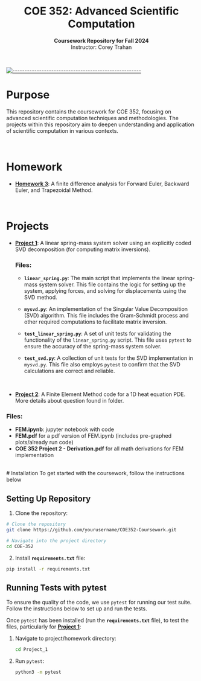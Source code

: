 <h1 align="center">COE 352: Advanced Scientific Computation</h1>
<p align="center">
  <b>Coursework Repository for Fall 2024</b><br />
  Instructor: Corey Trahan
</p>

<br />

[![-----------------------------------------------------](https://raw.githubusercontent.com/andreasbm/readme/master/assets/lines/cloudy.png)](#purpose)

# Purpose
This repository contains the coursework for COE 352, focusing on advanced scientific computation techniques and methodologies. The projects within this repository aim to deepen understanding and application of scientific computation in various contexts.

<br />

# Homework
- **[Homework 3](HW/hw3.ipynb)**: A finite difference analysis for Forward Euler, Backward Euler, and Trapezoidal Method.
  
<br />


# Projects
- **[Project 1](Project_1)**: A linear spring-mass system solver using an explicitly coded SVD decomposition (for computing matrix inversions).
  ### Files:
  - **`linear_spring.py`**: The main script that implements the linear spring-mass system solver. This file contains the logic for setting up the system, applying forces, and solving for displacements using the SVD method.
    
  - **`mysvd.py`**: An implementation of the Singular Value Decomposition (SVD) algorithm. This file includes the Gram-Schmidt process and other required computations to facilitate matrix inversion.
    
  - **`test_linear_spring.py`**: A set of unit tests for validating the functionality of the `linear_spring.py` script. This file uses `pytest` to ensure the accuracy of the spring-mass system solver.
    
  - **`test_svd.py`**: A collection of unit tests for the SVD implementation in `mysvd.py`. This file also employs `pytest` to confirm that the SVD calculations are correct and reliable.
  
  <br />

- **[Project 2](Project_2)**: A Finite Element Method code for a 1D heat equation PDE. More details about question found in folder.
  
 ### Files:
  - **FEM.ipynb**: jupyter notebook with code
  -  **FEM.pdf** for a pdf version of FEM.ipynb (includes pre-graphed plots/already run code)
  -  **COE 352 Project 2 - Derivation.pdf** for all math derivations for FEM implementation
  <br />
# Installation
To get started with the coursework, follow the instructions below

## Setting Up Repository
1. Clone the repository:
  ```bash
  # Clone the repository
  git clone https://github.com/yourusername/COE352-Coursework.git
  
  # Navigate into the project directory
  cd COE-352
  ```
2. Install **`requirements.txt`** file:
  ```bash
  pip install -r requirements.txt
  ```
   
## Running Tests with pytest

To ensure the quality of the code, we use `pytest` for running our test suite. Follow the instructions below to set up and run the tests.

Once `pytest` has been installed (run the **`requirements.txt`** file), to test the files, particularly for **[Project 1](Project_1)**:
1. Navigate to project/homework directory:
   ```bash
   cd Project_1
   ```
2. Run `pytest`:
   ```bash
   python3 -m pytest
   
   ```
